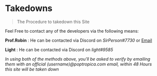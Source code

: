 # Takedowns

> The Procedure to takedown this Site

Feel Free to contact any of the developers via the following means:

**Prof.Robin** : He can be contacted via Discord on _SirPerson#7730_ or [Email](mailto://producer1234@outlook.com)

**Light** : He can be contacted via Discord on _light#9585_ 

_In using both of the methods above, you'll be asked to verify by emailing them with an official
(username)@poptropica.com email, within 48 Hours this site will be taken down_